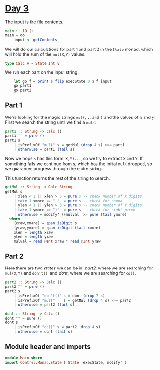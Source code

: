 # [Day 3](https://adventofcode.com/2024/day/3)

The input is the file contents.

```haskell top:2
main :: IO ()
main = do
    input <- getContents
```

We will do our calculations for part 1 and part 2 in the `State` monad,
which will hold the sum of the `mul(X,Y)` values.

```haskell top:1
type Calc v = State Int v
```

We run each part on the input string.

```haskell top:2
    let go f = print $ flip execState 0 $ f input
    go part1
    go part2
```

## Part 1

We're looking for the magic strings `mul(`, `,`, and `)` and
the values of $x$ and $y$.
First we search the string until we find a `mul(`:

```haskell
part1 :: String -> Calc ()
part1 "" = pure ()
part1 s
    | isPrefixOf "mul(" s = getMul (drop 4 s) >>= part1
    | otherwise = part1 (tail s)
```

Now we hope `s` has this form: `X,Y)...`, so we try to extract `X` and `Y`.
If something fails we continue from s, which has the initial `mul(` dropped,
so we guarantee progress through the entire string.

This function returns the rest of the string to search.

```haskell
getMul :: String -> Calc String
getMul s
    | xlen < 1 || xlen > 3 = pure s -- check number of X digits
    | take 1 xmore /= ","  = pure s -- check for comma
    | ylen < 1 || ylen > 3 = pure s -- check number of Y digits
    | take 1 ymore /= ")"  = pure s -- check for right paren
    | otherwise = modify' (+mulval) >> pure (tail ymore)
  where
    (xraw,xmore) = span isDigit s
    (yraw,ymore) = span isDigit (tail xmore)
    xlen = length xraw
    ylen = length yraw
    mulval = read @Int xraw * read @Int yraw
```

## Part 2

Here there are two *states* we can be in:
*part2*, where we are searching for `mul(X,Y)` and `don't()`, and
*dont*, where we are searching for `do()`.

```haskell
part2 :: String -> Calc ()
part2 "" = pure ()
part2 s
    | isPrefixOf "don't()" s = dont (drop 7 s)
    | isPrefixOf "mul("    s = getMul (drop 4 s) >>= part2
    | otherwise = part2 (tail s)

dont :: String -> Calc ()
dont "" = pure ()
dont s
    | isPrefixOf "do()" s = part2 (drop 4 s)
    | otherwise = dont (tail s)
```

## Module header and imports

```haskell top
module Main where
import Control.Monad.State ( State, execState, modify' )
